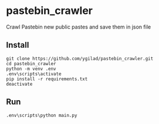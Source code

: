 # pastebin_crawler
Crawl Pastebin new public pastes and save them in json file


## Install
```
git clone https://github.com/ygilad/pastebin_crawler.git
cd pastebin_crawler
python -m venv .env
.env\scripts\activate
pip install -r requirements.txt
deactivate
```


## Run
```
.env\scripts\python main.py
```
